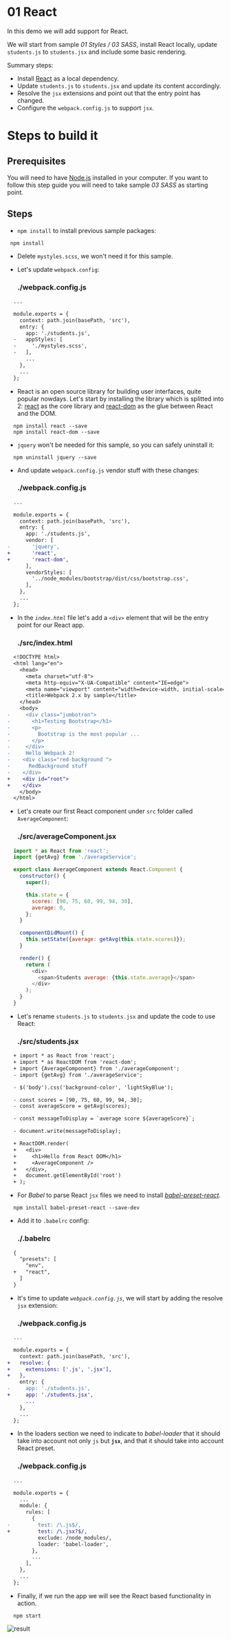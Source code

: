 # 01 React

In this demo we will add support for React.

We will start from sample _01 Styles / 03 SASS_, install React locally, update `students.js` to `students.jsx` and include some basic rendering.

Summary steps:
 - Install [React](https://facebook.github.io/react/) as a local dependency.
 - Update `students.js` to `students.jsx` and update its content accordingly.
 - Resolve the `jsx` extensions and point out that the entry point has changed.
 - Configure the `webpack.config.js` to support `jsx`.

# Steps to build it

## Prerequisites

You will need to have [Node.js](https://nodejs.org/en/) installed in your computer. If you want to follow this step guide you will need to take sample _03 SASS_ as starting point.

## Steps

- `npm install` to install previous sample packages:

```
 npm install
```

- Delete `mystyles.scss`, we won't need it for this sample.

- Let's update `webpack.config`:

  ### ./webpack.config.js
```diff
  ...

  module.exports = {
    context: path.join(basePath, 'src'),
    entry: {
      app: './students.js',
  -   appStyles: [
  -     './mystyles.scss',
  -   ],
      ...
    },
    ...
  };

```

- React is an open source library for building user interfaces, quite popular nowdays. Let's start by installing the library which is splitted into 2: [react](https://www.npmjs.com/package/react) as the core library and [react-dom](https://www.npmjs.com/package/react-dom) as the glue between React and the DOM.

```
  npm install react --save
  npm install react-dom --save
```

- `jquery` won't be needed for this sample, so you can safely uninstall it:

```
  npm uninstall jquery --save
```

- And update `webpack.config.js` vendor stuff with these changes:

  ### ./webpack.config.js
```diff
  ...

  module.exports = {
    context: path.join(basePath, 'src'),
    entry: {
      app: './students.js',
      vendor: [
-       'jquery',
+       'react',
+       'react-dom',
      ],
      vendorStyles: [
        '../node_modules/bootstrap/dist/css/bootstrap.css',
      ],
    },
    ...
  };
```

- In the *`index.html`* file let's add a `<div>` element that will be the entry
point for our React app.

  ### ./src/index.html
```diff
  <!DOCTYPE html>
  <html lang="en">
    <head>
      <meta charset="utf-8">
      <meta http-equiv="X-UA-Compatible" content="IE=edge">
      <meta name="viewport" content="width=device-width, initial-scale=1">
      <title>Webpack 2.x by sample</title>
    </head>
    <body>
-     <div class="jumbotron">
-       <h1>Testing Bootstrap</h1>
-       <p>
-         Bootstrap is the most popular ...
-       </p>
-     </div>
-     Hello Webpack 2!
-    <div class="red-background ">
-      RedBackground stuff
-    </div>
+    <div id="root">
+    </div>
    </body>
  </html>

```

- Let's create our first React component under `src` folder called `AverageComponent`:

  ### ./src/averageComponent.jsx
```javascript
  import * as React from 'react';
  import {getAvg} from './averageService';

  export class AverageComponent extends React.Component {
    constructor() {
      super();

      this.state = {
        scores: [90, 75, 60, 99, 94, 30],
        average: 0,
      };
    }

    componentDidMount() {
      this.setState({average: getAvg(this.state.scores)});
    }

    render() {
      return (
        <div>
          <span>Students average: {this.state.average}</span>
        </div>
      );
    }
  }

```

- Let's rename `students.js` to `students.jsx` and update the code to use React:

  ### ./src/students.jsx
```diff
  + import * as React from 'react';
  + import * as ReactDOM from 'react-dom';
  + import {AverageComponent} from './averageComponent';
  - import {getAvg} from './averageService';

  - $('body').css('background-color', 'lightSkyBlue');

  - const scores = [90, 75, 60, 99, 94, 30];
  - const averageScore = getAvg(scores);

  - const messageToDisplay = `average score ${averageScore}`;

  - document.write(messageToDisplay);

  + ReactDOM.render(
  +   <div>
  +     <h1>Hello from React DOM</h1>
  +     <AverageComponent />
  +   </div>,
  +   document.getElementById('root')
  + );
```

- For *Babel* to parse React `jsx` files we need to install
[*babel-preset-react*](https://github.com/babel/babel/tree/master/packages/babel-preset-react).

```
  npm install babel-preset-react --save-dev
```

- Add it to `.babelrc` config:

  ### ./.babelrc
```diff
  {
    "presets": [
      "env",
  +   "react",
    ]
  }
```

- It's time to update *`webpack.config.js`*, we will start by adding the resolve `jsx` extension:

  ### ./webpack.config.js
```diff
  ...

  module.exports = {
    context: path.join(basePath, 'src'),
+   resolve: {
+     extensions: ['.js', '.jsx'],
+   },
    entry: {
-     app: './students.js',
+     app: './students.jsx',
      ...
    },
    ...
  };

```

- In the loaders section we need to indicate to *babel-loader* that it should take into account not only `js` but **`jsx`**, and that it should take into account React preset.

  ### ./webpack.config.js
```diff
  ...

  module.exports = {
    ...
    module: {
      rules: [
        {
-         test: /\.js$/,
+         test: /\.jsx?$/,
          exclude: /node_modules/,
          loader: 'babel-loader',
        },
        ...
      ],
    },
    ...
  };

```

- Finally, if we run the app we will see the React based functionality in action.
  
```
  npm start
```

  ![result](../../99%20Readme%20Resources/02%20Fx/01%20React/result.png)

